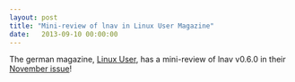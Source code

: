 ```yaml
---
layout: post
title: "Mini-review of lnav in Linux User Magazine"
date:   2013-09-10 00:00:00
---
```


The german magazine, [Linux User](http://www.linux-user.de/), has a
mini-review of lnav v0.6.0 in their
[November issue](http://www.linux-user.de/Downloads/LUCE/2013/lu-ce_2013-11.pdf)!
